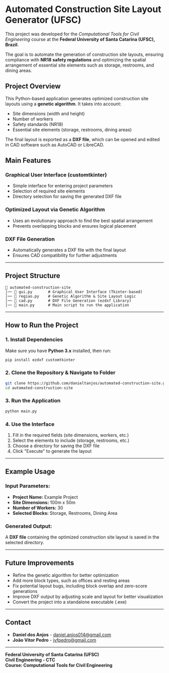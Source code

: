 # **Automated Construction Site Layout Generator (UFSC)**  

This project was developed for the *Computational Tools for Civil Engineering* course at the **Federal University of Santa Catarina (UFSC), Brazil**.  

The goal is to automate the generation of construction site layouts, ensuring compliance with **NR18 safety regulations** and optimizing the spatial arrangement of essential site elements such as storage, restrooms, and dining areas.  

## **Project Overview**  

This Python-based application generates optimized construction site layouts using a **genetic algorithm**. It takes into account:  
- Site dimensions (width and height)  
- Number of workers  
- Safety standards (NR18)  
- Essential site elements (storage, restrooms, dining areas)  

The final layout is exported as a **DXF file**, which can be opened and edited in CAD software such as AutoCAD or LibreCAD.  

## **Main Features**  

### **Graphical User Interface (customtkinter)**  
- Simple interface for entering project parameters  
- Selection of required site elements  
- Directory selection for saving the generated DXF file  

### **Optimized Layout via Genetic Algorithm**  
- Uses an evolutionary approach to find the best spatial arrangement  
- Prevents overlapping blocks and ensures logical placement  

### **DXF File Generation**  
- Automatically generates a DXF file with the final layout  
- Ensures CAD compatibility for further adjustments  

---

## **Project Structure**  

```
📁 automated-construction-site  
│── 📄 gui.py       # Graphical User Interface (Tkinter-based)  
│── 📄 regiao.py    # Genetic Algorithm & Site Layout Logic  
│── 📄 cad.py       # DXF File Generation (ezdxf Library)  
│── 📄 main.py      # Main script to run the application  
```

---

## **How to Run the Project**  

### **1. Install Dependencies**  
Make sure you have **Python 3.x** installed, then run:  
```bash
pip install ezdxf customtkinter
```

### **2. Clone the Repository & Navigate to Folder**  
```bash
git clone https://github.com/danieltanjos/automated-construction-site.git  
cd automated-construction-site  
```

### **3. Run the Application**  
```bash
python main.py
```

### **4. Use the Interface**  
1. Fill in the required fields (site dimensions, workers, etc.)  
2. Select the elements to include (storage, restrooms, etc.)  
3. Choose a directory for saving the DXF file  
4. Click "Execute" to generate the layout  

---

## **Example Usage**  

### **Input Parameters:**  
- **Project Name:** Example Project  
- **Site Dimensions:** 100m x 50m  
- **Number of Workers:** 30  
- **Selected Blocks:** Storage, Restrooms, Dining Area  

### **Generated Output:**  
A **DXF file** containing the optimized construction site layout is saved in the selected directory.  

---

## **Future Improvements**  

- Refine the genetic algorithm for better optimization  
- Add more block types, such as offices and resting areas  
- Fix potential layout bugs, including block overlap and zero-score generations  
- Improve DXF output by adjusting scale and layout for better visualization  
- Convert the project into a standalone executable (.exe)  

---

## **Contact**  

- **Daniel dos Anjos** - [daniel.anjos014@gmail.com](mailto:daniel.anjos014@gmail.com)  
- **João Vitor Pedro** - [jvfpedro@gmail.com](mailto:jvfpedro@gmail.com)  

---

**Federal University of Santa Catarina (UFSC)**  
**Civil Engineering - CTC**  
**Course: Computational Tools for Civil Engineering**  
